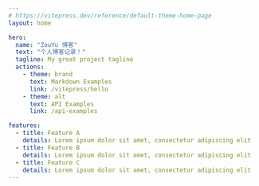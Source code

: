 ```yaml
---
# https://vitepress.dev/reference/default-theme-home-page
layout: home

hero:
  name: "ZouYu 博客"
  text: "个人博客记录！"
  tagline: My great project tagline
  actions:
    - theme: brand
      text: Markdown Examples
      link: /vitepress/hello
    - theme: alt
      text: API Examples
      link: /api-examples

features:
  - title: Feature A
    details: Lorem ipsum dolor sit amet, consectetur adipiscing elit
  - title: Feature B
    details: Lorem ipsum dolor sit amet, consectetur adipiscing elit
  - title: Feature C
    details: Lorem ipsum dolor sit amet, consectetur adipiscing elit
---
```


